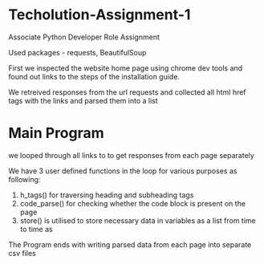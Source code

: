 # Techolution-Assignment-1
Associate Python Developer Role Assignment

Used packages - requests, BeautifulSoup

First we inspected the website home page using chrome dev tools and found out links to the steps of the installation guide.

We retreived responses from the url requests and collected all html href tags with the links and parsed them into a list

# Main Program

we looped through all links to to get responses from each page separately

We have 3 user defined functions in the loop for various purposes as following:
  1) h_tags() for traversing heading and subheading tags
  2) code_parse() for checking whether the code block is present on the page
  3) store() is utilised to store necessary data in variables as a list from time to time as

The Program ends with writing parsed data from each page into separate csv files


